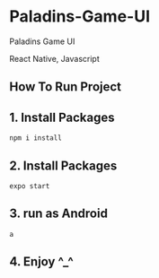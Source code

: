 # Paladins-Game-UI
Paladins Game UI

React Native, Javascript

## How To Run Project
      
  ## 1. Install Packages
    npm i install
    
  ## 2. Install Packages
    expo start
    
  ## 3. run as Android
    a
       
  ## 4. Enjoy ^_^

